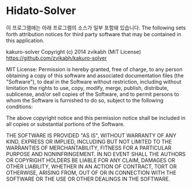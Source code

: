 # Hidato-Solver

이 프로그램에는 아래 프로그램의 소스가 일부 포함돼 있습니다.
The following sets forth attribution notices for third party software that may be contained in this application.

kakuro-solver Copyright (c) 2014 zvikabh (MIT License)
https://github.com/zvikabh/kakuro-solver

MIT License:
Permission is hereby granted, free of charge, to any person obtaining a copy
of this software and associated documentation files (the "Software"), to deal
in the Software without restriction, including without limitation the rights
to use, copy, modify, merge, publish, distribute, sublicense, and/or sell
copies of the Software, and to permit persons to whom the Software is
furnished to do so, subject to the following conditions:

The above copyright notice and this permission notice shall be included in all
copies or substantial portions of the Software.

THE SOFTWARE IS PROVIDED "AS IS", WITHOUT WARRANTY OF ANY KIND, EXPRESS OR
IMPLIED, INCLUDING BUT NOT LIMITED TO THE WARRANTIES OF MERCHANTABILITY,
FITNESS FOR A PARTICULAR PURPOSE AND NONINFRINGEMENT. IN NO EVENT SHALL THE
AUTHORS OR COPYRIGHT HOLDERS BE LIABLE FOR ANY CLAIM, DAMAGES OR OTHER
LIABILITY, WHETHER IN AN ACTION OF CONTRACT, TORT OR OTHERWISE, ARISING FROM,
OUT OF OR IN CONNECTION WITH THE SOFTWARE OR THE USE OR OTHER DEALINGS IN THE
SOFTWARE.
